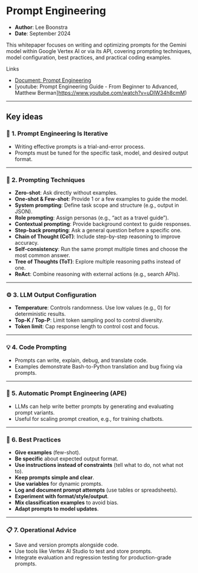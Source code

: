 # Prompt Engineering

- **Author**: Lee Boonstra
- **Date**: September 2024

This whitepaper focuses on writing and optimizing prompts for the Gemini model within Google Vertex AI or via its API, covering prompting techniques, model configuration, best practices, and practical coding examples.

Links

- [Document: Prompt Engineering](https://www.gptaiflow.tech/assets/files/2025-01-18-pdf-1-TechAI-Goolge-whitepaper_Prompt%20Engineering_v4-af36dcc7a49bb7269a58b1c9b89a8ae1.pdf)
- [youtube: Prompt Engineering Guide - From Beginner to Advanced, Matthew Berman]https://www.youtube.com/watch?v=uDIW34h8cmM)

---

## Key ideas

### 🔧 **1. Prompt Engineering Is Iterative**

* Writing effective prompts is a trial-and-error process.
* Prompts must be tuned for the specific task, model, and desired output format.

---

### 📐 **2. Prompting Techniques**

* **Zero-shot**: Ask directly without examples.
* **One-shot & Few-shot**: Provide 1 or a few examples to guide the model.
* **System prompting**: Define task scope and structure (e.g., output in JSON).
* **Role prompting**: Assign personas (e.g., “act as a travel guide”).
* **Contextual prompting**: Provide background context to guide responses.
* **Step-back prompting**: Ask a general question before a specific one.
* **Chain of Thought (CoT)**: Include step-by-step reasoning to improve accuracy.
* **Self-consistency**: Run the same prompt multiple times and choose the most common answer.
* **Tree of Thoughts (ToT)**: Explore multiple reasoning paths instead of one.
* **ReAct**: Combine reasoning with external actions (e.g., search APIs).

---

### ⚙️ **3. LLM Output Configuration**

* **Temperature**: Controls randomness. Use low values (e.g., 0) for deterministic results.
* **Top-K / Top-P**: Limit token sampling pool to control diversity.
* **Token limit**: Cap response length to control cost and focus.

---

### 💡 **4. Code Prompting**

* Prompts can write, explain, debug, and translate code.
* Examples demonstrate Bash-to-Python translation and bug fixing via prompts.

---

### 🤖 **5. Automatic Prompt Engineering (APE)**

* LLMs can help write better prompts by generating and evaluating prompt variants.
* Useful for scaling prompt creation, e.g., for training chatbots.

---

### 🧠 **6. Best Practices**

* **Give examples** (few-shot).
* **Be specific** about expected output format.
* **Use instructions instead of constraints** (tell what to do, not what not to).
* **Keep prompts simple and clear**.
* **Use variables** for dynamic prompts.
* **Log and document prompt attempts** (use tables or spreadsheets).
* **Experiment with format/style/output**.
* **Mix classification examples** to avoid bias.
* **Adapt prompts to model updates**.

---

### 📋 **7. Operational Advice**

* Save and version prompts alongside code.
* Use tools like Vertex AI Studio to test and store prompts.
* Integrate evaluation and regression testing for production-grade prompts.